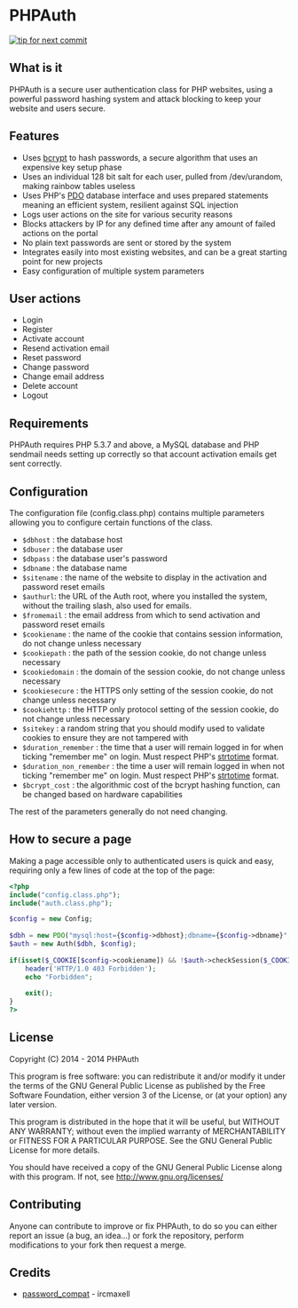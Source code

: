 PHPAuth
=======

[![tip for next commit](https://tip4commit.com/projects/1003.svg)](https://tip4commit.com/github/PHPAuth/PHPAuth)

What is it
---------------

PHPAuth is a secure user authentication class for PHP websites, using a powerful password hashing system and attack blocking to keep your website and users secure.

Features
---------------
* Uses [bcrypt](http://en.wikipedia.org/wiki/Bcrypt) to hash passwords, a secure algorithm that uses an expensive key setup phase
* Uses an individual 128 bit salt for each user, pulled from /dev/urandom, making rainbow tables useless
* Uses PHP's [PDO](http://php.net/manual/en/book.pdo.php) database interface and uses prepared statements meaning an efficient system, resilient against SQL injection
* Logs user actions on  the site for various security reasons
* Blocks attackers by IP for any defined time after any amount of failed actions on the portal
* No plain text passwords are sent or stored by the system
* Integrates easily into most existing websites, and can be a great starting point for new projects
* Easy configuration of multiple system parameters

User actions
---------------
* Login
* Register
* Activate account
* Resend activation email
* Reset password
* Change password
* Change email address
* Delete account
* Logout

Requirements
---------------
PHPAuth requires  PHP 5.3.7 and above, a MySQL database and PHP sendmail needs setting up correctly so that account activation emails get sent correctly.

Configuration
---------------

The configuration file (config.class.php) contains multiple parameters allowing you to configure certain functions of the class.

* `$dbhost` : the database host
* `$dbuser` : the database user
* `$dbpass` : the database user's password
* `$dbname` : the database name
* `$sitename` : the name of the website to display in the activation and password reset emails
* `$authurl`: the URL of the Auth root, where you installed the system, without the trailing slash, also used for emails.
* `$fromemail` : the email address from which to send activation and password reset emails
* `$cookiename` : the name of the cookie that contains session information, do not change unless necessary
* `$cookiepath` : the path of the session cookie, do not change unless necessary
* `$cookiedomain` : the domain of the session cookie, do not change unless necessary
* `$cookiesecure` : the HTTPS only setting of the session cookie, do not change unless necessary
* `$cookiehttp` : the HTTP only protocol setting of the session cookie, do not change unless necessary
* `$sitekey` : a random string that you should modify used to validate cookies to ensure they are not tampered with
* `$duration_remember` : the time that a user will remain logged in for when ticking "remember me" on login. Must respect PHP's [strtotime](http://php.net/manual/en/function.strtotime.php) format.
* `$duration_non_remember` : the time a user will remain logged in when not ticking "remember me" on login.  Must respect PHP's [strtotime](http://php.net/manual/en/function.strtotime.php) format.
* `$bcrypt_cost` : the algorithmic cost of the bcrypt hashing function, can be changed based on hardware capabilities

The rest of the parameters generally do not need changing.

How to secure a page
---------------

Making a page accessible only to authenticated users is quick and easy, requiring only a few lines of code at the top of the page:

```php
<?php
include("config.class.php");
include("auth.class.php");

$config = new Config;
    
$dbh = new PDO("mysql:host={$config->dbhost};dbname={$config->dbname}", $config->dbuser, $config->dbpass);
$auth = new Auth($dbh, $config);
    
if(isset($_COOKIE[$config->cookiename]) && !$auth->checkSession($_COOKIE[$config->cookiename]) {
    header('HTTP/1.0 403 Forbidden');
    echo "Forbidden";
	    
    exit();
}
?>
```

License
---------------

Copyright (C) 2014 - 2014 PHPAuth

This program is free software: you can redistribute it and/or modify it under the terms of the GNU General Public License as published by the Free Software Foundation, either version 3 of the License, or (at your option) any later version.

This program is distributed in the hope that it will be useful, but WITHOUT ANY WARRANTY; without even the implied warranty of MERCHANTABILITY or FITNESS FOR A PARTICULAR PURPOSE. See the GNU General Public License for more details.

You should have received a copy of the GNU General Public License along with this program. If not, see http://www.gnu.org/licenses/

Contributing
---------------

Anyone can contribute to improve or fix PHPAuth, to do so you can either report an issue (a bug, an idea...) or fork the repository, perform modifications to your fork then request a merge.

Credits
---------------

* [password_compat](https://github.com/ircmaxell/password_compat) - ircmaxell